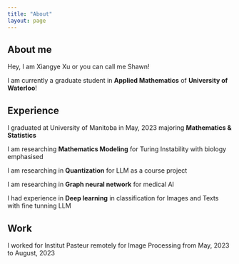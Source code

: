 ```yaml
---
title: "About"
layout: page
---
```


## About me
Hey, I am Xiangye Xu or you can call me Shawn!

I am currently a graduate student in **Applied Mathematics** of **University of Waterloo**! 


## Experience

I graduated at University of Manitoba in May, 2023 majoring **Mathematics & Statistics**


I am researching **Mathematics Modeling** for Turing Instability with biology emphasised


I am researching in **Quantization** for LLM as a course project


I am researching in **Graph neural network** for medical AI


I had experience in **Deep learning** in classification for Images and Texts with fine tunning LLM


## Work
I worked for Institut Pasteur remotely for Image Processing from May, 2023 to August, 2023


